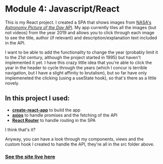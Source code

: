 # Module 4: Javascript/React

This is my React project. I created a SPA that shows images from [NASA's _Astronomy Picture of the Day_ API](https://apod.nasa.gov/apod/). My app currently tiles all the images (but not videos) from the year 2019 and allows you to click through each image to see the title, author (if relevant) and description/explanation text included in the API.

I want to be able to add the functionality to change the year (probably limit it to the 21st century, although the project started in 1995) but haven't implemented it yet. I have this crazy little idea that you're able to click the year in the header to cycle through the years (which I concur is terrible navigation, but I have a slight affinity to brutalism), but so far have only implemeneted the clicking (using a useState hook), so that's there as a little novely.

## In this project I used:

- [**create-react-app**](https://create-react-app.dev) to build the app
- [**axios**](https://github.com/axios/axios) to handle promises and the fetching of the API
- [**React Router**](https://reactrouter.com/web/guides/quick-start) to handle routing in the SPA

I think that's it?

Anyway, you can have a look through my components, views and the custom hook I created to handle the API, they're all in the src folder above.

### [See the site live here](https://jseinarsson.github.io/mars-rover/#/)
